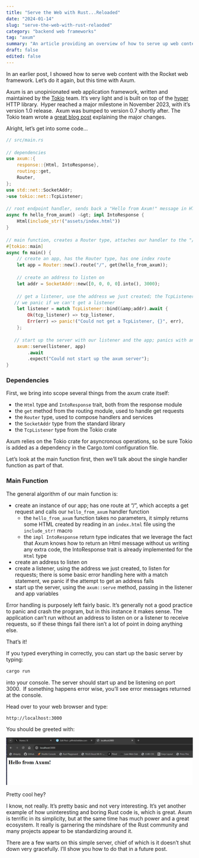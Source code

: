 ```yaml
---
title: "Serve the Web with Rust...Reloaded"
date: "2024-01-14"
slug: "serve-the-web-with-rust-relaoded"
category: "backend web frameworks"
tag: "axum"
summary: "An article providing an overview of how to serve up web content with the Axum web framework."
draft: false
edited: false
---
```


In an earlier post, I showed how to serve web content with the Rocket web framework. Let’s do it again, but this time with Axum.

Axum is an unopinionated web application framework, written and maintained by the [Tokio](https://tokio.rs/) team. It’s very light and is built on top of the [hyper](https://hyper.rs/) HTTP library. Hyper reached a major milestone in November 2023, with it’s version 1.0 release. Axum was bumped to version 0.7 shortly after. The Tokio team wrote a [great blog post](https://tokio.rs/blog/2023-11-27-announcing-axum-0-7-0) explaining the major changes.

Alright, let’s get into some code…

```rust
// src/main.rs

// dependencies
use axum::{
    response::{Html, IntoResponse},
    routing::get,
    Router,
};
use std::net::SocketAddr;
>use tokio::net::TcpListener;

// root endpoint handler, sends back a "Hello from Axum!" message in HTML
async fn hello_from_axum() -&gt; impl IntoResponse {
    Html(include_str!("assets/index.html"))
}

// main function, creates a Router type, attaches our handler to the "/" route
#[tokio::main]
async fn main() {
    // create an app, has the Router type, has one index route
    let app = Router::new().route("/", get(hello_from_axum));

    // create an address to listen on
    let addr = SocketAddr::new([0, 0, 0, 0].into(), 3000);

    // get a listener, use the address we just created; the TcpListener::bind method could fail, so we use a match statement to handle that
   // we panic if we can't get a listener
    let listener = match TcpListener::bind(&amp;addr).await {
        Ok(tcp_listener) => tcp_listener,
        Err(err) => panic!("Could not get a TcpListener, {}", err),
    };

   // start up the server with our listener and the app; panics with an error message if the axum::serve function fails
    axum::serve(listener, app)
        .await
        .expect("Could not start up the axum server");
}

```

### Dependencies

First, we bring into scope several things from the axum crate itself:

- the `Html` type and `IntoResponse` trait, both from the response module
- the `get` method from the routing module, used to handle get requests
- the `Router` type, used to compose handlers and services
- the `SocketAddr` type from the standard library
- the `TcpListener` type from the Tokio crate

Axum relies on the Tokio crate for asyncronous operations, so be sure Tokio is added as a dependency in the Cargo.toml configuration file.

Let’s look at the main function first, then we’ll talk about the single handler function as part of that.

### Main Function

The general algorithm of our main function is:

- create an instance of our app; has one route at “/”, which accepts a get request and calls our `hello_from_axum` handler function
  - the `hello_from_axum` function takes no parameters, it simply returns some HTML created by reading in an `index.html` file using the `include_str!` macro
  - the `impl IntoResponse` return type indicates that we leverage the fact that Axum knows how to return an Html message without us writing any extra code, the IntoResponse trait is already implemented for the `Html` type
- create an address to listen on
- create a listener, using the address we just created, to listen for requests; there is some basic error handling here with a match statement, we panic if the attempt to get an address fails
- start up the server, using the `axum::serve` method, passing in the listener and app variables

Error handling is purposely left fairly basic. It’s generally not a good practice to panic and crash the program, but in this instance it makes sense. The application can’t run without an address to listen on or a listener to receive requests, so if these things fail there isn’t a lot of point in doing anything else.

That’s it!

If you typed everything in correctly, you can start up the basic server by typing:

```bash
cargo run
```

into your console. The server should start up and be listening on port 3000. If something happens error wise, you’ll see error messages returned at the console.

Head over to your web browser and type:

```bash
http://localhost:3000
```

You should be greeted with:

![](../../assets/images/articles/images/serve_the_web_with_rust_reloaded_output.webp)

Pretty cool hey?

I know, not really. It’s pretty basic and not very interesting. It’s yet another example of how uninteresting and boring Rust code is, which is great. Axum is terrific in its simplicity, but at the same time has much power and a great ecosystem. It really is garnering the mindshare of the Rust community and many projects appear to be standardizing around it.

There are a few warts on this simple server, chief of which is it doesn’t shut down very gracefully. I’ll show you how to do that in a future post.
